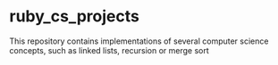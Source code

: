 # ruby_cs_projects
This repository contains implementations of several computer science concepts, such as linked lists, recursion or merge sort
